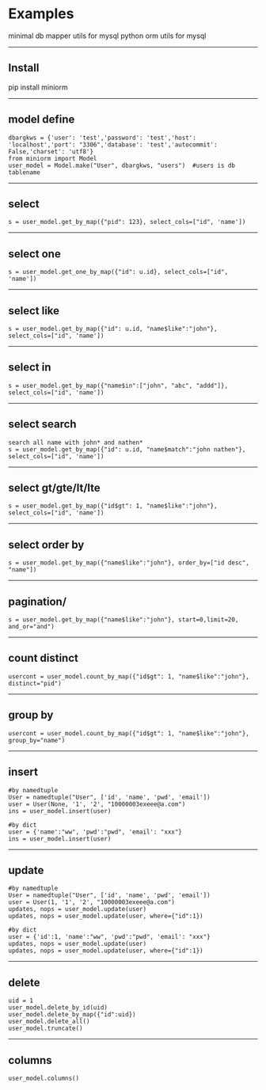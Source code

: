 Examples
============

minimal db mapper utils for mysql
python orm utils for mysql

-----------
Install
-----------
pip install miniorm

-----------
model define
-----------
    dbargkws = {'user': 'test','password': 'test','host': 'localhost','port': "3306",'database': 'test','autocommit': False,'charset': 'utf8'}
    from miniorm import Model
    user_model = Model.make("User", dbargkws, "users")  #users is db tablename

-----------
select
-----------
    s = user_model.get_by_map({"pid": 123}, select_cols=["id", 'name'])

-----------
select one
-----------
    s = user_model.get_one_by_map({"id": u.id}, select_cols=["id", 'name'])

-----------
select like
-----------
    s = user_model.get_by_map({"id": u.id, "name$like":"john"}, select_cols=["id", 'name'])

-----------
select in
-----------
    s = user_model.get_by_map({"name$in":["john", "abc", "addd"]}, select_cols=["id", 'name'])

-----------
select search
-----------
    search all name with john* and nathen*
    s = user_model.get_by_map({"id": u.id, "name$match":"john nathen"}, select_cols=["id", 'name'])

-----------
select gt/gte/lt/lte
-----------
    s = user_model.get_by_map({"id$gt": 1, "name$like":"john"}, select_cols=["id", 'name'])

-----------
select order by
-----------
    s = user_model.get_by_map({"name$like":"john"}, order_by=["id desc", "name"])

-----------
pagination/
-----------
    s = user_model.get_by_map({"name$like":"john"}, start=0,limit=20, and_or="and")

-----------
count distinct
-----------
    usercont = user_model.count_by_map({"id$gt": 1, "name$like":"john"}, distinct="pid")

-----------
group by
-----------
    usercont = user_model.count_by_map({"id$gt": 1, "name$like":"john"}, group_by="name")

-----------
insert
-----------
    #by namedtuple
    User = namedtuple("User", ['id', 'name', 'pwd', 'email'])
    user = User(None, '1', '2', "10000003exeee@a.com")
    ins = user_model.insert(user)

    #by dict
    user = {'name':"ww", 'pwd':"pwd", 'email': "xxx"}
    ins = user_model.insert(user)

-----------
update
-----------
    #by namedtuple
    User = namedtuple("User", ['id', 'name', 'pwd', 'email'])
    user = User(1, '1', '2', "10000003exeee@a.com")
    updates, nops = user_model.update(user)
    updates, nops = user_model.update(user, where={"id":1})

    #by dict
    user = {'id':1, 'name':"ww", 'pwd':"pwd", 'email': "xxx"}
    updates, nops = user_model.update(user)
    updates, nops = user_model.update(user, where={"id":1})

-----------
delete
-----------
    uid = 1
    user_model.delete_by_id(uid)
    user_model.delete_by_map({"id":uid})
    user_model.delete_all()
    user_model.truncate()

-----------
columns
-----------
    user_model.columns()
